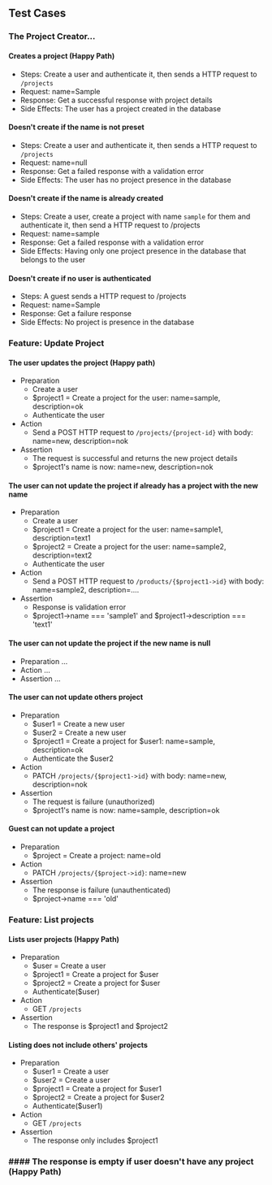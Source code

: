 ## Test Cases

### The Project Creator...

#### Creates a project (Happy Path)
- Steps: Create a user and authenticate it, then sends a HTTP request to `/projects`
- Request: name=Sample
- Response: Get a successful response with project details
- Side Effects: The user has a project created in the database

#### Doesn't create if the name is not preset
- Steps: Create a user and authenticate it, then sends a HTTP request to `/projects`
- Request: name=null
- Response: Get a failed response with a validation error
- Side Effects: The user has no project presence in the database

#### Doesn't create if the name is already created
- Steps: Create a user, create a project with name `sample` for them and authenticate it, then send a HTTP request to /projects
- Request: name=sample
- Response: Get a failed response with a validation error
- Side Effects: Having only one project presence in the database that belongs to the user

#### Doesn't create if no user is authenticated
- Steps: A guest sends a HTTP request to /projects
- Request: name=Sample
- Response: Get a failure response
- Side Effects: No project is presence in the database

### Feature: Update Project

#### The user updates the project (Happy path)
- Preparation
  - Create a user
  - $project1 = Create a project for the user: name=sample, description=ok
  - Authenticate the user
- Action
  - Send a POST HTTP request to `/projects/{project-id}` with body: name=new, description=nok
- Assertion
  - The request is successful and returns the new project details
  - $project1's name is now: name=new, description=nok

#### The user can not update the project if already has a project with the new name
- Preparation
    - Create a user
    - $project1 = Create a project for the user: name=sample1, description=text1
    - $project2 = Create a project for the user: name=sample2, description=text2
    - Authenticate the user
- Action
    - Send a POST HTTP request to `/products/{$project1->id}` with body: name=sample2, description=....
- Assertion
    - Response is validation error
    - $project1->name === 'sample1' and $project1->description === 'text1'

#### The user can not update the project if the new name is null
- Preparation
    ...
- Action
    ...
- Assertion
    ...

#### The user can not update others project
- Preparation
    - $user1 = Create a new user
    - $user2 = Create a new user
    - $project1 = Create a project for $user1: name=sample, description=ok
    - Authenticate the $user2
- Action
    - PATCH `/projects/{$project1->id}` with body: name=new, description=nok
- Assertion
    - The request is failure (unauthorized)
    - $project1's name is now: name=sample, description=ok

#### Guest can not update a project
- Preparation
  - $project = Create a project: name=old
- Action
  - PATCH `/projects/{$project->id}`: name=new
- Assertion
  - The response is failure (unauthenticated)
  - $project->name === 'old'

### Feature: List projects
#### Lists user projects (Happy Path)
- Preparation
  - $user = Create a user
  - $project1 = Create a project for $user
  - $project2 = Create a project for $user
  - Authenticate($user)
- Action
  - GET `/projects`
- Assertion
  - The response is $project1 and $project2
  
#### Listing does not include others' projects 
- Preparation
    - $user1 = Create a user
    - $user2 = Create a user
    - $project1 = Create a project for $user1
    - $project2 = Create a project for $user2
    - Authenticate($user1)
- Action
    - GET `/projects`
- Assertion
    - The response only includes $project1

### #### The response is empty if user doesn't have any project (Happy Path)
